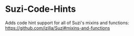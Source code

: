 Suzi-Code-Hints
===============

Adds code hint support for all of Suzi's mixins and functions: https://github.com/izilla/Suzi#mixins-and-functions
